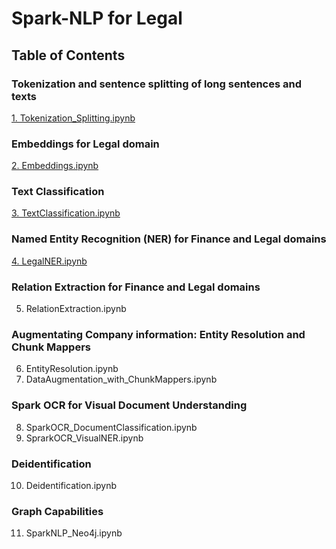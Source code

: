 # Spark-NLP for Legal

## Table of Contents

### Tokenization and sentence splitting of long sentences and texts
[1. Tokenization_Splitting.ipynb](https://github.com/JohnSnowLabs/spark-nlp-workshop/blob/master/tutorials/Certification_Trainings/Legal/1.Tokenization_Splitting.ipynb)

### Embeddings for Legal domain
[2. Embeddings.ipynb](https://github.com/JohnSnowLabs/spark-nlp-workshop/blob/master/tutorials/Certification_Trainings/Legal/2.Embeddings.ipynb)

### Text Classification
[3. TextClassification.ipynb](https://github.com/JohnSnowLabs/spark-nlp-workshop/blob/master/tutorials/Certification_Trainings/Legal/3.TextClassification.ipynb)

### Named Entity Recognition (NER) for Finance and Legal domains
[4. LegalNER.ipynb](https://github.com/JohnSnowLabs/spark-nlp-workshop/blob/master/tutorials/Certification_Trainings/Legal/4.LegalNER.ipynb)

### Relation Extraction for Finance and Legal domains
5. RelationExtraction.ipynb

### Augmentating Company information: Entity Resolution and Chunk Mappers
6. EntityResolution.ipynb
7. DataAugmentation_with_ChunkMappers.ipynb

### Spark OCR for Visual Document Understanding
8. SparkOCR_DocumentClassification.ipynb
9. SprarkOCR_VisualNER.ipynb

### Deidentification
10. Deidentification.ipynb

### Graph Capabilities
11. SparkNLP_Neo4j.ipynb

